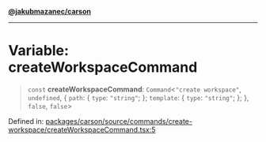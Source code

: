 [**@jakubmazanec/carson**](../README.md)

---

# Variable: createWorkspaceCommand

> `const` **createWorkspaceCommand**: `Command`\<`"create workspace"`, `undefined`, \{ `path`: \{
> `type`: `"string"`; \}; `template`: \{ `type`: `"string"`; \}; \}, `false`, `false`\>

Defined in:
[packages/carson/source/commands/create-workspace/createWorkspaceCommand.tsx:5](https://github.com/jakubmazanec/tools/blob/74fa88a6249b3d486436ae7655f4962bc4a86e11/packages/carson/source/commands/create-workspace/createWorkspaceCommand.tsx#L5)
